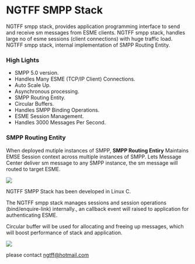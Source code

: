 # NGTFF SMPP Stack

NGTFF smpp stack, provides application programming interface to send and receive sm messages from ESME clients.
NGTFF smpp stack, handles large no of esme sessions (client connections) with huge traffic load.
NGTFF smpp stack, internal implementation of SMPP Routing Entity.  

### High Lights

* SMPP 5.0 version.
* Handles Many ESME (TCP/IP Client) Connections.
* Auto Scale Up.
* Asynchronous processing. 
* SMPP Routing Entity.
* Circular Buffers.
* Handles SMPP Binding Operations.
* ESME Session Management.
* Handles 3000 Messages Per Second.

### SMPP Routing Entity

When deployed mutiple instances of SMPP, **SMPP Routing Entiry** Maintains EMSE Session context across multiple instances of SMPP.
Lets Message Center deliver sm message to any SMPP instance, the sm message will routed to target ESME.




<image src="smpp_stack.png" />

NGTFF SMPP Stack has been developed in Linux C.

The NGTFF smpp stack manages sessions and session operations (bind/enquire-link) internally., an callback event will raised to application for authenticating ESME.

Circular buffer will be used for allocating and freeing up messages, which will boost performance of stack and application.

 <image src="smpp_routing_entity.png" />


please contact ngtff@hotmail.com


 


















